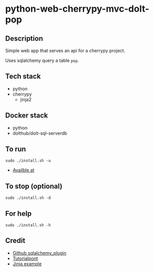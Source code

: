 # python-web-cherrypy-mvc-dolt-pop

## Description
Simple web app that serves an api
for a cherrypy project.

Uses sqlalchemy query a table `pop`.

## Tech stack
- python
- cherrypy
  - jinja2

## Docker stack
- python
- dolthub/dolt-sql-serverdb

## To run
`sudo ./install.sh -u`
- [Availble at](http://localhost)

## To stop (optional)
`sudo ./install.sh -d`

## For help
`sudo ./install.sh -h`

## Credit
- [Github sqlalchemy_plugin](https://github.com/ionrock/cherrypy-sqlalchemy/blob/master/example.py)
- [Tutorialpont](https://www.tutorialspoint.com/cherrypy/cherrypy_quick_guide.htm)
- [Jinja example](https://simpletutorials.com/c/cherrypy/anvjhz8q/mvc-with-cherrypy-and-jinja2)
